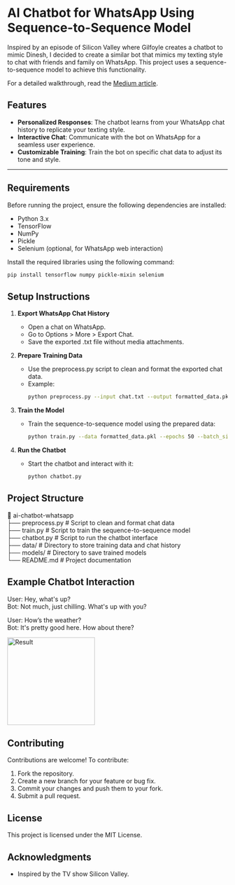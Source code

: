 # AI Chatbot for WhatsApp Using Sequence-to-Sequence Model  

Inspired by an episode of Silicon Valley where Gilfoyle creates a chatbot to mimic Dinesh, I decided to create a similar bot that mimics my texting style to chat with friends and family on WhatsApp. This project uses a sequence-to-sequence model to achieve this functionality.

For a detailed walkthrough, read the [Medium article](https://sakshamlakhera.medium.com/converting-yourself-into-a-chatbot-and-let-ai-version-of-you-talk-to-your-friends-on-whatsapp-84b51ba32c8f).


## Features  
- **Personalized Responses**: The chatbot learns from your WhatsApp chat history to replicate your texting style.  
- **Interactive Chat**: Communicate with the bot on WhatsApp for a seamless user experience.  
- **Customizable Training**: Train the bot on specific chat data to adjust its tone and style.  

---

## Requirements  

Before running the project, ensure the following dependencies are installed:  

- Python 3.x  
- TensorFlow  
- NumPy  
- Pickle  
- Selenium (optional, for WhatsApp web interaction)  

Install the required libraries using the following command:  
```bash
pip install tensorflow numpy pickle-mixin selenium
```

## Setup Instructions

1. **Export WhatsApp Chat History**
   - Open a chat on WhatsApp.
   - Go to Options > More > Export Chat.
   - Save the exported .txt file without media attachments.

2. **Prepare Training Data**
   - Use the preprocess.py script to clean and format the exported chat data.
   - Example:
     ```bash
     python preprocess.py --input chat.txt --output formatted_data.pkl
     ```
3. **Train the Model**
   - Train the sequence-to-sequence model using the prepared data:
     ```bash
     python train.py --data formatted_data.pkl --epochs 50 --batch_size 32
     ```

4. **Run the Chatbot**
   - Start the chatbot and interact with it:
     ```bash
     python chatbot.py
     ```

## Project Structure
📁 ai-chatbot-whatsapp  
├── preprocess.py       # Script to clean and format chat data  
├── train.py            # Script to train the sequence-to-sequence model  
├── chatbot.py          # Script to run the chatbot interface  
├── data/               # Directory to store training data and chat history  
├── models/             # Directory to save trained models  
└── README.md           # Project documentation  

## Example Chatbot Interaction
User: Hey, what's up?  
Bot: Not much, just chilling. What's up with you?  

User: How’s the weather?  
Bot: It's pretty good here. How about there?  

<img src="data/result.jpeg" alt="Result" width="200"/>

## Contributing

Contributions are welcome! To contribute:

1. Fork the repository.
2. Create a new branch for your feature or bug fix.
3. Commit your changes and push them to your fork.
4. Submit a pull request.

## License

This project is licensed under the MIT License.

## Acknowledgments

- Inspired by the TV show Silicon Valley.

